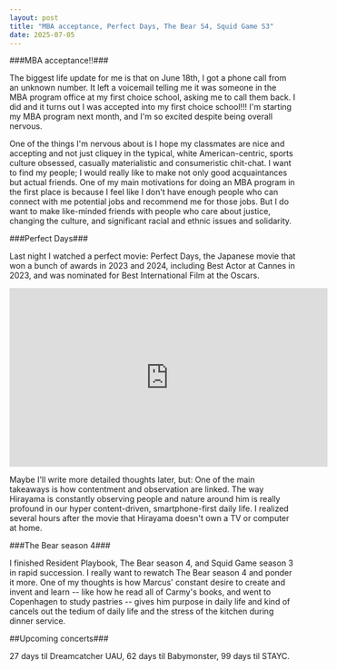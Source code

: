 ```yaml
---
layout: post
title: "MBA acceptance, Perfect Days, The Bear S4, Squid Game S3"
date: 2025-07-05
---
```

###MBA acceptance!!###

The biggest life update for me is that on June 18th, I got a phone call from an unknown number. It left a voicemail telling me it was someone in the MBA program office at my first choice school, asking me to call them back. I did and it turns out I was accepted into my first choice school!!! I'm starting my MBA program next month, and I'm so excited despite being overall nervous.

One of the things I'm nervous about is I hope my classmates are nice and accepting and not just cliquey in the typical, white American-centric, sports culture obsessed, casually materialistic and consumeristic chit-chat. I want to find my people; I would really like to make not only good acquaintances but actual friends. One of my main motivations for doing an MBA program in the first place is because I feel like I don't have enough people who can connect with me potential jobs and recommend me for those jobs. But I do want to make like-minded friends with people who care about justice, changing the culture, and significant racial and ethnic issues and solidarity.

###Perfect Days###

Last night I watched a perfect movie: Perfect Days, the Japanese movie that won a bunch of awards in 2023 and 2024, including Best Actor at Cannes in 2023, and was nominated for Best International Film at the Oscars.

<iframe width="560" height="315" src="https://www.youtube.com/watch?v=QzZBbX5A1FA" frameborder="0" allow="accelerometer; autoplay; clipboard-write; encrypted-media; gyroscope; picture-in-picture" allowfullscreen></iframe>

Maybe I'll write more detailed thoughts later, but: One of the main takeaways is how contentment and observation are linked. The way Hirayama is constantly observing people and nature around him is really profound in our hyper content-driven, smartphone-first daily life. I realized several hours after the movie that Hirayama doesn't own a TV or computer at home.

###The Bear season 4###

I finished Resident Playbook, The Bear season 4, and Squid Game season 3 in rapid succession. I really want to rewatch The Bear season 4 and ponder it more. One of my thoughts is how Marcus' constant desire to create and invent and learn -- like how he read all of Carmy's books, and went to Copenhagen to study pastries -- gives him purpose in daily life and kind of cancels out the tedium of daily life and the stress of the kitchen during dinner service.

##Upcoming concerts###

27 days til Dreamcatcher UAU, 62 days til Babymonster, 99 days til STAYC.
